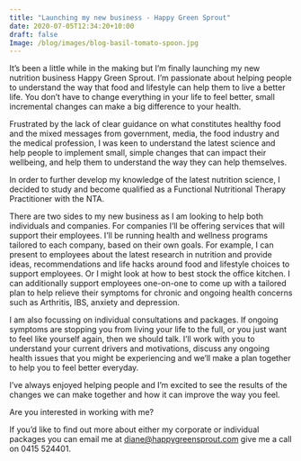 ```yaml
---
title: "Launching my new business - Happy Green Sprout"
date: 2020-07-05T12:34:20+10:00
draft: false
Image: /blog/images/blog-basil-tomato-spoon.jpg
---
```






It’s been a little while in the making but I’m finally launching my new nutrition business Happy Green Sprout. I’m passionate about helping people to understand the way that food and lifestyle can help them to live a better life. You don’t have to change everything in your life to feel better, small incremental changes can make a big difference to your health.

Frustrated by the lack of clear guidance on what constitutes healthy food and the mixed messages from government, media, the food industry and the medical profession, I was keen to understand the latest science and help people to implement small, simple changes that can impact their wellbeing, and help them to understand the way they can help themselves. 

In order to further develop my knowledge of the latest nutrition science, I decided to study and become qualified as a Functional Nutritional Therapy Practitioner with the NTA.

There are two sides to my new business as I am looking to help both individuals and companies. For companies I’ll be offering services that will support their employees. I’ll be running health and wellness programs tailored to each company, based on their own goals. For example, I can present to employees about the latest research in nutrition and provide ideas, recommendations and life hacks around food and lifestyle choices to support employees. Or I might look at how to best stock the office kitchen. I can additionally support employees one-on-one to come up with a tailored plan to help relieve their symptoms for chronic and ongoing health concerns such as Arthritis, IBS, anxiety and depression.

I am also focussing on individual consultations and packages. If ongoing symptoms are stopping you from living your life to the full, or you just want to feel like yourself again, then we should talk. I’ll work with you to understand your current drivers and motivations, discuss any ongoing health issues that you might be experiencing and we’ll make a plan together to help you to feel better everyday.

I’ve always enjoyed helping people and I’m excited to see the results of the changes we can make together and how it can improve the way you feel. 

Are you interested in working with me?

If you’d like to find out more about either my corporate or individual packages you can email me at diane@happygreensprout.com give me a call on 0415 524401.


